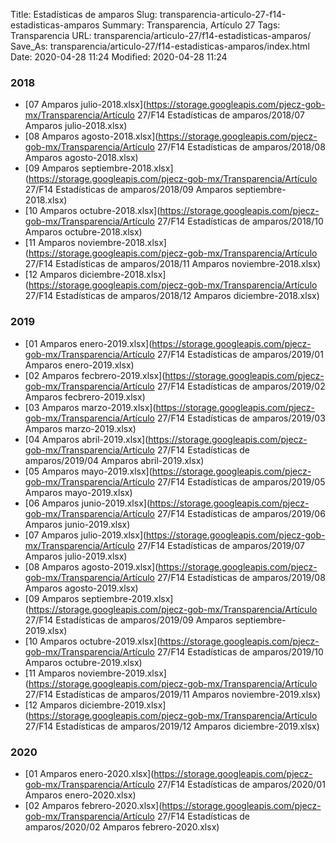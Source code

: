 Title: Estadísticas de amparos
Slug: transparencia-articulo-27-f14-estadisticas-amparos
Summary: Transparencia, Artículo 27
Tags: Transparencia
URL: transparencia/articulo-27/f14-estadisticas-amparos/
Save_As: transparencia/articulo-27/f14-estadisticas-amparos/index.html
Date: 2020-04-28 11:24
Modified: 2020-04-28 11:24


 



### 2018


* [07 Amparos julio-2018.xlsx](https://storage.googleapis.com/pjecz-gob-mx/Transparencia/Artículo 27/F14 Estadísticas de amparos/2018/07 Amparos julio-2018.xlsx)
* [08 Amparos agosto-2018.xlsx](https://storage.googleapis.com/pjecz-gob-mx/Transparencia/Artículo 27/F14 Estadísticas de amparos/2018/08 Amparos agosto-2018.xlsx)
* [09 Amparos septiembre-2018.xlsx](https://storage.googleapis.com/pjecz-gob-mx/Transparencia/Artículo 27/F14 Estadísticas de amparos/2018/09 Amparos septiembre-2018.xlsx)
* [10 Amparos octubre-2018.xlsx](https://storage.googleapis.com/pjecz-gob-mx/Transparencia/Artículo 27/F14 Estadísticas de amparos/2018/10 Amparos octubre-2018.xlsx)
* [11 Amparos noviembre-2018.xlsx](https://storage.googleapis.com/pjecz-gob-mx/Transparencia/Artículo 27/F14 Estadísticas de amparos/2018/11 Amparos noviembre-2018.xlsx)
* [12 Amparos diciembre-2018.xlsx](https://storage.googleapis.com/pjecz-gob-mx/Transparencia/Artículo 27/F14 Estadísticas de amparos/2018/12 Amparos diciembre-2018.xlsx)


### 2019


* [01 Amparos enero-2019.xlsx](https://storage.googleapis.com/pjecz-gob-mx/Transparencia/Artículo 27/F14 Estadísticas de amparos/2019/01 Amparos enero-2019.xlsx)
* [02 Amparos fecbrero-2019.xlsx](https://storage.googleapis.com/pjecz-gob-mx/Transparencia/Artículo 27/F14 Estadísticas de amparos/2019/02 Amparos fecbrero-2019.xlsx)
* [03 Amparos marzo-2019.xlsx](https://storage.googleapis.com/pjecz-gob-mx/Transparencia/Artículo 27/F14 Estadísticas de amparos/2019/03 Amparos marzo-2019.xlsx)
* [04 Amparos abril-2019.xlsx](https://storage.googleapis.com/pjecz-gob-mx/Transparencia/Artículo 27/F14 Estadísticas de amparos/2019/04 Amparos abril-2019.xlsx)
* [05 Amparos mayo-2019.xlsx](https://storage.googleapis.com/pjecz-gob-mx/Transparencia/Artículo 27/F14 Estadísticas de amparos/2019/05 Amparos mayo-2019.xlsx)
* [06 Amparos junio-2019.xlsx](https://storage.googleapis.com/pjecz-gob-mx/Transparencia/Artículo 27/F14 Estadísticas de amparos/2019/06 Amparos junio-2019.xlsx)
* [07 Amparos julio-2019.xlsx](https://storage.googleapis.com/pjecz-gob-mx/Transparencia/Artículo 27/F14 Estadísticas de amparos/2019/07 Amparos julio-2019.xlsx)
* [08 Amparos agosto-2019.xlsx](https://storage.googleapis.com/pjecz-gob-mx/Transparencia/Artículo 27/F14 Estadísticas de amparos/2019/08 Amparos agosto-2019.xlsx)
* [09 Amparos septiembre-2019.xlsx](https://storage.googleapis.com/pjecz-gob-mx/Transparencia/Artículo 27/F14 Estadísticas de amparos/2019/09 Amparos septiembre-2019.xlsx)
* [10 Amparos octubre-2019.xlsx](https://storage.googleapis.com/pjecz-gob-mx/Transparencia/Artículo 27/F14 Estadísticas de amparos/2019/10 Amparos octubre-2019.xlsx)
* [11 Amparos noviembre-2019.xlsx](https://storage.googleapis.com/pjecz-gob-mx/Transparencia/Artículo 27/F14 Estadísticas de amparos/2019/11 Amparos noviembre-2019.xlsx)
* [12 Amparos diciembre-2019.xlsx](https://storage.googleapis.com/pjecz-gob-mx/Transparencia/Artículo 27/F14 Estadísticas de amparos/2019/12 Amparos diciembre-2019.xlsx)


### 2020


* [01 Amparos enero-2020.xlsx](https://storage.googleapis.com/pjecz-gob-mx/Transparencia/Artículo 27/F14 Estadísticas de amparos/2020/01 Amparos enero-2020.xlsx)
* [02 Amparos febrero-2020.xlsx](https://storage.googleapis.com/pjecz-gob-mx/Transparencia/Artículo 27/F14 Estadísticas de amparos/2020/02 Amparos febrero-2020.xlsx)



